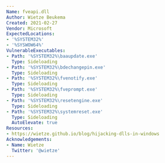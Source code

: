 ```yaml
---
Name: fveapi.dll
Author: Wietze Beukema
Created: 2021-02-27
Vendor: Microsoft
ExpectedLocations:
- '%SYSTEM32%'
- '%SYSWOW64%'
VulnerableExecutables:
- Path: '%SYSTEM32%\baaupdate.exe'
  Type: Sideloading
- Path: '%SYSTEM32%\bdechangepin.exe'
  Type: Sideloading
- Path: '%SYSTEM32%\fvenotify.exe'
  Type: Sideloading
- Path: '%SYSTEM32%\fveprompt.exe'
  Type: Sideloading
- Path: '%SYSTEM32%\resetengine.exe'
  Type: Sideloading
- Path: '%SYSTEM32%\systemreset.exe'
  Type: Sideloading
  AutoElevate: true
Resources:
- https://wietze.github.io/blog/hijacking-dlls-in-windows
Acknowledgements:
- Name: Wietze
  Twitter: '@wietze'
---
```


